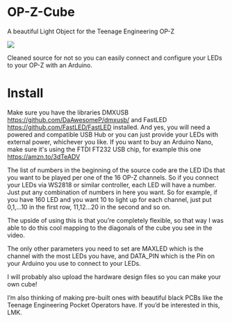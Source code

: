 # OP-Z-Cube
A beautiful Light Object for the Teenage Engineering OP-Z

[![](http://img.youtube.com/vi/yUOjW_sgsTw/0.jpg)](http://www.youtube.com/watch?v=yUOjW_sgsTw "OP-Z Light Object")

Cleaned source for not so you can easily connect and configure your LEDs to your OP-Z with an Arduino.

# Install

Make sure you have the libraries DMXUSB https://github.com/DaAwesomeP/dmxusb/ and FastLED https://github.com/FastLED/FastLED installed. And yes, you will need a powered and compatible USB Hub or you can just provide your LEDs with external power, whichever you like. If you want to buy an Arduino Nano, make sure it's using the FTDI FT232 USB chip, for example this one https://amzn.to/3dTeADV

The list of numbers in the beginning of the source code are the LED IDs that you want to be played per one of the 16 OP-Z channels. So if you connect your LEDs via WS2818 or similar controller, each LED will have a number. Just put any combination of numbers in here you want. So for example, if you have 160 LED and you want 10 to light up for each channel, just put 0,1,…10 in the first row, 11,12…20 in the second and so on.

The upside of using this is that you’re completely flexible, so that way I was able to do this cool mapping to the diagonals of the cube you see in the video.

The only other parameters you need to set are MAXLED which is the channel with the most LEDs you have, and DATA_PIN which is the Pin on your Arduino you use to connect to your LEDs.



I will probably also upload the hardware design files so you can make your own cube!

I’m also thinking of making pre-built ones with beautiful black PCBs like the Teenage Engineering Pocket Operators have. If you’d be interested in this, LMK.
